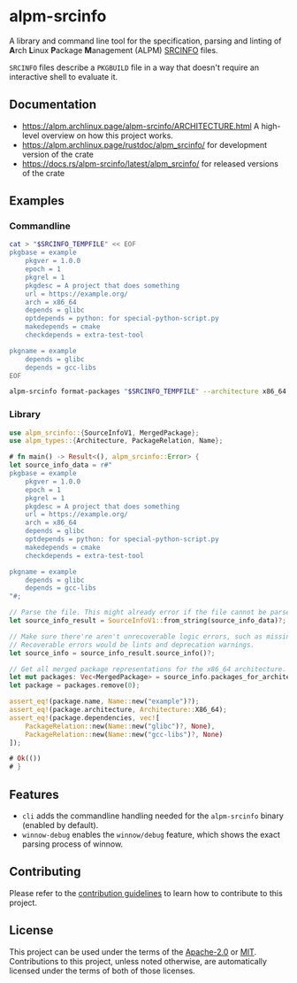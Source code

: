 # alpm-srcinfo

A library and command line tool for the specification, parsing and linting of **A**rch **L**inux **P**ackage **M**anagement (ALPM) [SRCINFO] files.

`SRCINFO` files describe a `PKGBUILD` file in a way that doesn't require an interactive shell to evaluate it.

## Documentation

- <https://alpm.archlinux.page/alpm-srcinfo/ARCHITECTURE.html> A high-level overview on how this project works.
- <https://alpm.archlinux.page/rustdoc/alpm_srcinfo/> for development version of the crate
- <https://docs.rs/alpm-srcinfo/latest/alpm_srcinfo/> for released versions of the crate

## Examples

### Commandline

<!--
```bash
# Create a temporary directory for testing.
test_tmpdir="$(mktemp --directory --suffix '.')"
# Get a random temporary file location in the created temporary directory.
SRCINFO_TEMPFILE="$(mktemp --tmpdir="$test_tmpdir" --suffix '-SRCINFO' --dry-run)"
SRCINFO_OUTPUT="$(mktemp --tmpdir="$test_tmpdir" --suffix '-SRCINFO' --dry-run)"
export SRCINFO_TEMPFILE
export SRCINFO_OUTPUT
```
-->

```bash
cat > "$SRCINFO_TEMPFILE" << EOF
pkgbase = example
    pkgver = 1.0.0
    epoch = 1
    pkgrel = 1
    pkgdesc = A project that does something
    url = https://example.org/
    arch = x86_64
    depends = glibc
    optdepends = python: for special-python-script.py
    makedepends = cmake
    checkdepends = extra-test-tool

pkgname = example
    depends = glibc
    depends = gcc-libs
EOF

alpm-srcinfo format-packages "$SRCINFO_TEMPFILE" --architecture x86_64 --pretty > "$SRCINFO_OUTPUT"
```

<!--

Asserts that the generated JSON output is correct:

```bash
# Get a tempfile

cat > "$SRCINFO_OUTPUT.expected" <<EOF
[
  {
    "name": "example",
    "description": "A project that does something",
    "url": "https://example.org/",
    "licenses": [],
    "architecture": "x86_64",
    "changelog": null,
    "install": null,
    "groups": [],
    "options": [],
    "backups": [],
    "version": {
      "pkgver": "1.0.0",
      "pkgrel": {
        "major": 1,
        "minor": null
      },
      "epoch": 1
    },
    "pgp_fingerprints": [],
    "dependencies": [
      {
        "name": "glibc",
        "version_requirement": null
      },
      {
        "name": "gcc-libs",
        "version_requirement": null
      }
    ],
    "optional_dependencies": [
      {
        "package_relation": {
          "name": "python",
          "version_requirement": null
        },
        "description": "for special-python-script.py"
      }
    ],
    "provides": [],
    "conflicts": [],
    "replaces": [],
    "check_dependencies": [
      {
        "name": "extra-test-tool",
        "version_requirement": null
      }
    ],
    "make_dependencies": [
      {
        "name": "cmake",
        "version_requirement": null
      }
    ],
    "sources": [],
    "no_extracts": []
  }
]
EOF

diff --ignore-trailing-space "$SRCINFO_OUTPUT" "$SRCINFO_OUTPUT.expected"
```
-->

### Library

```rust
use alpm_srcinfo::{SourceInfoV1, MergedPackage};
use alpm_types::{Architecture, PackageRelation, Name};

# fn main() -> Result<(), alpm_srcinfo::Error> {
let source_info_data = r#"
pkgbase = example
    pkgver = 1.0.0
    epoch = 1
    pkgrel = 1
    pkgdesc = A project that does something
    url = https://example.org/
    arch = x86_64
    depends = glibc
    optdepends = python: for special-python-script.py
    makedepends = cmake
    checkdepends = extra-test-tool

pkgname = example
    depends = glibc
    depends = gcc-libs
"#;

// Parse the file. This might already error if the file cannot be parsed.
let source_info_result = SourceInfoV1::from_string(source_info_data)?;

// Make sure there're aren't unrecoverable logic errors, such as missing values.
// Recoverable errors would be lints and deprecation warnings.
let source_info = source_info_result.source_info()?;

// Get all merged package representations for the x86_64 architecture.
let mut packages: Vec<MergedPackage> = source_info.packages_for_architecture(Architecture::X86_64).collect();
let package = packages.remove(0);

assert_eq!(package.name, Name::new("example")?);
assert_eq!(package.architecture, Architecture::X86_64);
assert_eq!(package.dependencies, vec![
    PackageRelation::new(Name::new("glibc")?, None),
    PackageRelation::new(Name::new("gcc-libs")?, None)
]);

# Ok(())
# }
```

## Features

- `cli` adds the commandline handling needed for the `alpm-srcinfo` binary (enabled by default).
- `winnow-debug` enables the `winnow/debug` feature, which shows the exact parsing process of winnow.

## Contributing

Please refer to the [contribution guidelines] to learn how to contribute to this project.

## License

This project can be used under the terms of the [Apache-2.0] or [MIT].
Contributions to this project, unless noted otherwise, are automatically licensed under the terms of both of those licenses.

[contribution guidelines]: ../CONTRIBUTING.md
[Apache-2.0]: ../LICENSES/Apache-2.0.txt
[MIT]: ../LICENSES/MIT.txt
[SRCINFO]: https://alpm.archlinux.page/specifications/SRCINFO.5.html
